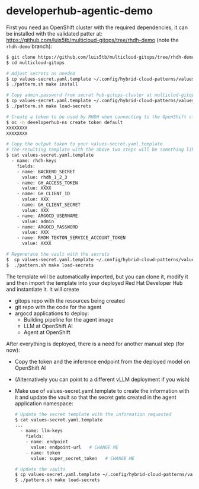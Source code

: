 # developerhub-agentic-demo

First you need an OpenShift cluster with the required dependencies, it can be installed with the validated patter at:
https://github.com/luis5tb/multicloud-gitops/tree/rhdh-demo (note the `rhdh-demo` branch):

```bash
$ git clone https://github.com/luis5tb/multicloud-gitops/tree/rhdh-demo
$ cd multicloud-gitops

# Adjust secrets as needed
$ cp values-secret.yaml.template ~/.config/hybrid-cloud-patterns/values-secret-multicloud-gitops.yaml
$ ./pattern.sh make install 

# Copy admin.password from secret hub-gitops-cluster at multiclod-gitops-hub namespace and replace it on values-secret.yaml
$ cp values-secret.yaml.template ~/.config/hybrid-cloud-patterns/values-secret-multicloud-gitops.yaml
$ ./pattern.sh make load-secrets

# Create a token to be used by RHDH when connecting to the OpenShift cluster
$ oc -n developerhub-ns create token default
XXXXXXXX
XXXXXXXX

# Copy the output token to your values-secret.yaml.template
# The resulting template with the above two steps will be something like:
$ cat values-secret.yaml.template
  - name: rhdh-keys
    fields:
    - name: BACKEND_SECRET
      value: rhdh_1_2_3
    - name: GH_ACCESS_TOKEN
      value: XXXX
    - name: GH_CLIENT_ID
      value: XXX
    - name: GH_CLIENT_SECRET
      value: XXX
    - name: ARGOCD_USERNAME
      value: admin
    - name: ARGOCD_PASSWORD
      value: XXX
    - name: RHDH_TEKTON_SERVICE_ACCOUNT_TOKEN
      value: XXXX

# Regenerate the vault with the secrets
$  cp values-secret.yaml.template ~/.config/hybrid-cloud-patterns/values-secret-multicloud-gitops.yaml
$  ./pattern.sh make load-secrets
```

The template will be automatically imported, but you can clone it, modify it and then import the template into your deployed Red Hat Developer Hub and instantiate it. It will create
- gitops repo with the resources being created
- git repo with the code for the agent
- argocd applications to deploy:
  - Building pipeline for the agent image
  - LLM at OpenShift AI
  - Agent at OpenShift

After everything is deployed, there is a need for another manual step (for now):
- Copy the token and the inference endpoint from the deployed model on OpenShift AI
- (Alternatively you can point to a different vLLM deployment if you wish)
- Make use of values-secret.yaml.template to create the information with it and update the vault so that the secret gets created in the agent application namespace:

  ```bash
  # Update the secret template with the information requested
  $ cat values-secret.yaml.template
  ...
    - name: llm-keys
      fields:
      - name: endpoint
        value: endpoint-url   # CHANGE ME
      - name: token
        value: super_secret_token   # CHANGE ME

  # Update the vaults
  $ cp values-secret.yaml.template ~/.config/hybrid-cloud-patterns/values-secret-multicloud-gitops.yaml
  $ ./pattern.sh make load-secrets
  ```
